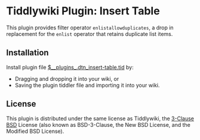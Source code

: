 # Tiddlywiki Plugin: Insert Table #

This plugin provides filter operator `enlistallowduplicates`, a drop in
replacement for the `enlist` operator that retains duplicate list items.

## Installation ##

Install plugin file
[$\_\_plugins\_.dtn\_insert-table.tid](https://github.com/dnebauer/tw-insert-table/blob/master/plugin/%24__plugins_.dtn_insert-table.tid)
by:

* Dragging and dropping it into your wiki, or
* Saving the plugin tiddler file and importing it into your wiki.

## License ##

This plugin is distributed under the same license as Tiddlywiki, the [3-Clause
BSD](https://opensource.org/licenses/BSD-3-Clause) License (also known as
BSD-3-Clause, the New BSD License, and the Modified BSD License).
